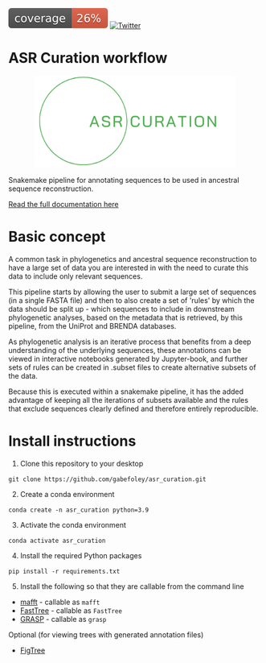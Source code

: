 ![Coverage](coverage.svg)
[![Twitter](https://badgen.net/badge/icon/gabefoley?icon=twitter&label)](https://twitter.com/gabefoley)
# ASR Curation workflow

<p align="center">
	<img src="docs/images/logo.png" alt="ASR Curation" width="400" />

</p>

Snakemake pipeline for annotating sequences to be used in ancestral sequence reconstruction.

[Read the full documentation here](http://gabefoley.github.io/asr_curation)

# Basic concept

A common task in phylogenetics and ancestral sequence reconstruction to have a large set of data you are interested in with the need to curate this data to include only relevant sequences. 

This pipeline starts by allowing the user to submit a large set of sequences (in a single FASTA file) and then to also create a set of 'rules' by which the data should be split up - which sequences to include in downstream phylogenetic analyses, based on the metadata that is retrieved, by this pipeline, from the UniProt and BRENDA databases.

As phylogenetic analysis is an iterative process that benefits from a deep understanding of the underlying sequences, these annotations can be viewed in interactive notebooks generated by Jupyter-book, and further sets of rules can be created in .subset files to create alternative subsets of the data.

Because this is executed within a snakemake pipeline, it has the added advantage of keeping all the iterations of subsets available and the rules that exclude sequences clearly defined and therefore entirely reproducible. 


# Install instructions 


1. Clone this repository to your desktop

```
git clone https://github.com/gabefoley/asr_curation.git
```


2. Create a conda environment

```
conda create -n asr_curation python=3.9
```

3. Activate the conda environment

```
conda activate asr_curation
```

4. Install the required Python packages

```
pip install -r requirements.txt
```


5. Install the following so that they are callable from the command line
- [mafft](https://mafft.cbrc.jp/alignment/software/) - callable as `mafft`
- [FastTree](http://www.microbesonline.org/fasttree/) - callable as `FastTree`
- [GRASP](https://bodenlab.github.io/GRASP-suite/project/graspcmd/) - callable as `grasp`


Optional (for viewing trees with generated annotation files)

- [FigTree](http://tree.bio.ed.ac.uk/software/figtree/)


